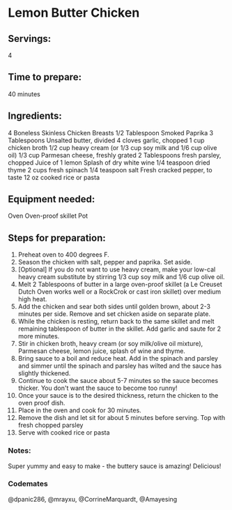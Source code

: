 # Lemon Butter Chicken

## Servings: 
4

## Time to prepare: 
40 minutes

## Ingredients:
4 Boneless Skinless Chicken Breasts
1/2 Tablespoon Smoked Paprika
3 Tablespoons Unsalted butter, divided
4 cloves garlic, chopped
1 cup chicken broth
1/2 cup heavy cream (or 1/3 cup soy milk and 1/6 cup olive oil)
1/3 cup Parmesan cheese, freshly grated
2 Tablespoons fresh parsley, chopped
Juice of 1 lemon
Splash of dry white wine
1/4 teaspoon dried thyme
2 cups fresh spinach
1/4 teaspoon salt
Fresh cracked pepper, to taste
12 oz cooked rice or pasta


## Equipment needed:
Oven
Oven-proof skillet
Pot


## Steps for preparation:
1. Preheat oven to 400 degrees F.
2. Season the chicken with salt, pepper and paprika. Set aside.
3. [Optional] If you do not want to use heavy cream, make your low-cal heavy cream substitute by stirring 1/3 cup soy milk and 1/6 cup olive oil.
4. Melt 2 Tablespoons of butter in a large oven-proof skillet (a Le Creuset Dutch Oven works well or a
RockCrok or cast iron skillet) over medium high heat.
4. Add the chicken and sear both sides until golden brown, about 2-3 minutes per side. Remove and set
chicken aside on separate plate.
5. While the chicken is resting, return back to the same skillet and melt remaining tablespoon of butter in
the skillet. Add garlic and saute for 2 more minutes.
6. Stir in chicken broth, heavy cream (or soy milk/olive oil mixture), Parmesan cheese, lemon juice, splash of wine and thyme.
7. Bring sauce to a boil and reduce heat. Add in the spinach and parsley and simmer until the spinach and
parsley has wilted and the sauce has slightly thickened.
8. Continue to cook the sauce about 5-7 minutes so the sauce becomes thicker. You don't want the sauce to
become too runny!
9. Once your sauce is to the desired thickness, return the chicken to the oven proof dish.
10. Place in the oven and cook for 30 minutes.
11. Remove the dish and let sit for about 5 minutes before serving. Top with fresh chopped parsley
12. Serve with cooked rice or pasta


### Notes:
Super yummy and easy to make - the buttery sauce is amazing!
Delicious!

### Codemates #
@dpanic286, @mrayxu, @CorrineMarquardt, @Amayesing
